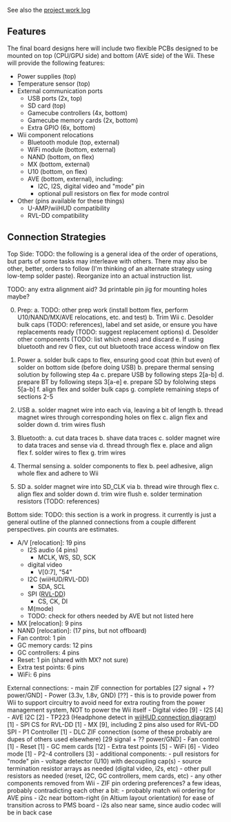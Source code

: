 See also the [project work log](https://bitbuilt.net/forums/index.php?threads/wiirdflex.3365/)

Features
---------

The final board designs here will include two flexible PCBs designed to be mounted on top (CPU/GPU side) and bottom (AVE side) of the Wii.  These will provide the following features:

* Power supplies (top)
* Temperature sensor (top)
* External communication ports
  * USB ports (2x, top)
  * SD card (top)
  * Gamecube controllers (4x, bottom)
  * Gamecube memory cards (2x, bottom)
  * Extra GPIO (6x, bottom)
* Wii component relocations
  * Bluetooth module (top, external)
  * WiFi module (bottom, external)
  * NAND (bottom, on flex)
  * MX (bottom, external)
  * U10 (bottom, on flex)
  * AVE (bottom, external), including:
    * I2C, I2S, digital video and "mode" pin
    * optional pull resistors on flex for mode control
* Other (pins available for these things)
  * U-AMP/wiiHUD compatibility
  * RVL-DD compatibility
  

Connection Strategies
----------------------

Top Side:
  TODO: the following is a general idea of the order of operations, but parts of some tasks may interleave with others.  There may also be other, better, orders to follow (I'm thinking of an alternate strategy using low-temp solder paste).  Reorganize into an actual instruction list.
  
  TODO: any extra alignment aid? 3d printable pin jig for mounting holes maybe?

  0. Prep:
    a. TODO: other prep work (install bottom flex, perform U10/NAND/MX/AVE relocations, etc. and test) 
    b. Trim Wii
    c. Desolder bulk caps (TODO: references), label and set aside, or ensure you have replacements ready (TODO: suggest replacement options)
    d. Desolder other components (TODO: list which ones) and discard
    e. If using bluetooth and rev 0 flex, cut out bluetooth trace access window on flex
  
  1. Power
    a. solder bulk caps to flex, ensuring good coat (thin but even) of solder on bottom side (before doing USB)
    b. prepare thermal sensing solution by following step 4a
    c. prepare USB by following steps 2[a-b]
    d. prepare BT by following steps 3[a-e]
    e. prepare SD by fololwing steps 5[a-b]
    f. align flex and solder bulk caps
    g. complete remaining steps of sections 2-5

  2. USB
    a. solder magnet wire into each via, leaving a bit of length
    b. thread magnet wires through corresponding holes on flex
    c. align flex and solder down
    d. trim wires flush

  3. Bluetooth:
    a. cut data traces
    b. shave data traces
    c. solder magnet wire to data traces and sense via
    d. thread through flex
    e. place and align flex
    f. solder wires to flex
    g. trim wires

  4. Thermal sensing
    a. solder components to flex
    b. peel adhesive, align whole flex and adhere to Wii
  
  5. SD
    a. solder magnet wire into SD_CLK via
    b. thread wire through flex
    c. align flex and solder down
    d. trim wire flush
    e. solder termination resistors (TODO: references)

Bottom side:
  TODO: this section is a work in progress. it currently is just a general outline of the planned connections from a couple different perspectives.  pin counts are estimates.
  
  - A/V [relocation]: 19 pins
    - I2S audio (4 pins)
      - MCLK, WS, SD, SCK
    - digital video
      - V[0:7], "54"
    - I2C (wiiHUD/RVL-DD)
      - SDA, SCL
    - SPI ([RVL-DD](https://bitbuilt.net/forums/index.php?threads/rvl-dd-documentation.3951/))
      - CS, CK, DI
    - M(mode)
    - TODO: check for others needed by AVE but not listed here
  - MX [relocation]: 9 pins
  - NAND [relocation]: (17 pins, but not offboard)
  - Fan control: 1 pin
  - GC memory cards: 12 pins
  - GC controllers: 4 pins
  - Reset: 1 pin (shared with MX? not sure)
  - Extra test points: 6 pins
  - WiFi: 6 pins

  External connections:
    - main ZIF connection for portables [27 signal + ?? power/GND]
      - Power (3.3v, 1.8v, GND) [??]
        - this is to provide power from Wii to support circuitry to avoid need for extra routing from the power management system, NOT to power the Wii itself
      - Digital video [9]
      - I2S [4]
      - AVE I2C [2]
      - TP223 (Headphone detect in [wiiHUD connection diagram](https://bitbuilt.net/forums/index.php?threads/gboy-rev3.2959/#lg=thread-2959&slide=1)) [1]
      - SPI CS for RVL-DD [1]
      - MX [9], including 2 pins also used for RVL-DD SPI
      - P1 Controller [1]
    - DLC ZIF connection (some of these probably are dupes of others used elsewhere) [29 signal + ?? power/GND]
      - Fan control [1]
      - Reset [1]
      - GC mem cards [12]
      - Extra test points [5]
      - WiFi [6]
      - Video mode [1]
      - P2-4 controllers [3]
    - additional components:
      - pull resistors for "mode" pin
      - voltage detector (U10) with decoupling cap(s)
      - source termination resistor arrays as needed (digital video, i2s, etc)
      - other pull resistors as needed (reset, I2C, GC controllers, mem cards, etc)
      - any other components removed from Wii
    - ZIF pin ordering preferences? a few ideas, probably contradicting each other a bit:
      - probably match wii ordering for AVE pins
      - i2c near bottom-right (in Altium layout orientation) for ease of transition across to PMS board
      - i2s also near same, since audio codec will be in back case

